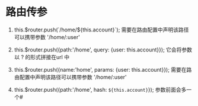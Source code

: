 # 路由传参
1. this.$router.push(`/home/${this.account}`); 
需要在路由配置中声明该路径可以携带参数 '/home/:user'

2. this.$router.push({path:'/home', query: {user: this.account}});
它会将参数以 ? 的形式拼接在url 中

3. this.$router.push({name:'home', params: {user: this.account}});
需要在路由配置中声明该路径可以携带参数 '/home/:user'

4. this.$router.push({path:'/home', hash: `${this.account}`});
参数前面会多一个#